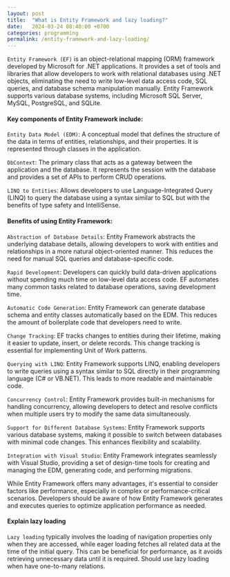 ```yaml
---
layout: post
title:  "What is Entity Framework and lazy loading?"
date:   2024-03-24 08:40:00 +0700
categories: programming
permalink: /entity-framework-and-lazy-loading/
---
```

`Entity Framework (EF)` is an object-relational mapping (ORM) framework developed by Microsoft for .NET applications. It provides a set of tools and libraries that allow developers to work with relational databases using .NET objects, eliminating the need to write low-level data access code, SQL queries, and database schema manipulation manually. Entity Framework supports various database systems, including Microsoft SQL Server, MySQL, PostgreSQL, and SQLite.

#### Key components of Entity Framework include:

`Entity Data Model (EDM)`: A conceptual model that defines the structure of the data in terms of entities, relationships, and their properties. It is represented through classes in the application.

`DbContext`: The primary class that acts as a gateway between the application and the database. It represents the session with the database and provides a set of APIs to perform CRUD operations.

`LINQ to Entities`: Allows developers to use Language-Integrated Query (LINQ) to query the database using a syntax similar to SQL but with the benefits of type safety and IntelliSense.

#### Benefits of using Entity Framework:

`Abstraction of Database Details`: Entity Framework abstracts the underlying database details, allowing developers to work with entities and relationships in a more natural object-oriented manner. This reduces the need for manual SQL queries and database-specific code.

`Rapid Development`: Developers can quickly build data-driven applications without spending much time on low-level data access code. EF automates many common tasks related to database operations, saving development time.

`Automatic Code Generation`: Entity Framework can generate database schema and entity classes automatically based on the EDM. This reduces the amount of boilerplate code that developers need to write.

`Change Tracking`: EF tracks changes to entities during their lifetime, making it easier to update, insert, or delete records. This change tracking is essential for implementing Unit of Work patterns.

`Querying with LINQ`: Entity Framework supports LINQ, enabling developers to write queries using a syntax similar to SQL directly in their programming language (C# or VB.NET). This leads to more readable and maintainable code.

`Concurrency Control`: Entity Framework provides built-in mechanisms for handling concurrency, allowing developers to detect and resolve conflicts when multiple users try to modify the same data simultaneously.

`Support for Different Database Systems`: Entity Framework supports various database systems, making it possible to switch between databases with minimal code changes. This enhances flexibility and scalability.

`Integration with Visual Studio`: Entity Framework integrates seamlessly with Visual Studio, providing a set of design-time tools for creating and managing the EDM, generating code, and performing migrations.

While Entity Framework offers many advantages, it's essential to consider factors like performance, especially in complex or performance-critical scenarios. Developers should be aware of how Entity Framework generates and executes queries to optimize application performance as needed.

#### Explain lazy loading
`Lazy loading` typically involves the loading of navigation properties only when they are accessed, while eager loading fetches all related data at the time of the initial query. This can be beneficial for performance, as it avoids retrieving unnecessary data until it is required. Should use lazy loading when have one-to-many relations.